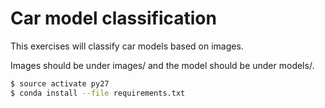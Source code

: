 # Car model classification

This exercises will classify car models based on images.

Images should be under images/ and the model should be under models/.


```bash
$ source activate py27
$ conda install --file requirements.txt
```
